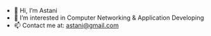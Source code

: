 - 👋 Hi, I’m Astani
- 👀 I’m interested in Computer Networking & Application Developing
- 📫 Contact me at: astani@gmail.com

<!---
aastani/aastani is a ✨ special ✨ repository because its `README.md` (this file) appears on your GitHub profile.
You can click the Preview link to take a look at your changes.
--->
